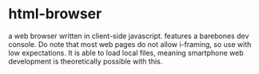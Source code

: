 # html-browser
a web browser written in client-side javascript. features a barebones dev console.
Do note that most web pages do not allow i-framing, so use with low expectations.
It is able to load local files, meaning smartphone web development is theoretically possible with this.
